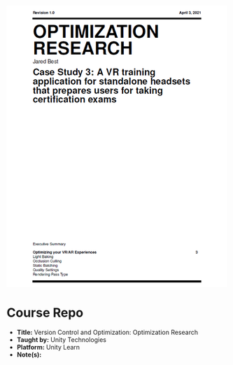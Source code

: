 <div align="center">
  <img alt="Preview" src="./Images/hero.png" width="800">
</div>

# Course Repo

- **Title:** Version Control and Optimization: Optimization Research
- **Taught by:** Unity Technologies
- **Platform:** Unity Learn
- **Note(s):**

